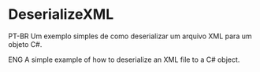 # DeserializeXML

PT-BR
Um exemplo simples de como deserializar um arquivo XML para um objeto C#.

ENG
A simple example of how to deserialize an XML file to a C# object.
